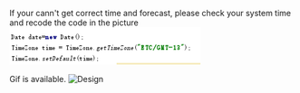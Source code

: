 If your cann't get correct time and forecast, please check your system time and recode the code in the picture
![Design](something.png)

Gif is available.
![Design](2weather.gif)